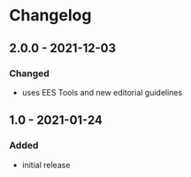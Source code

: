 # Changelog

## 2.0.0 - 2021-12-03

### Changed

- uses EES Tools and new editorial guidelines


## 1.0 - 2021-01-24

### Added

- initial release

